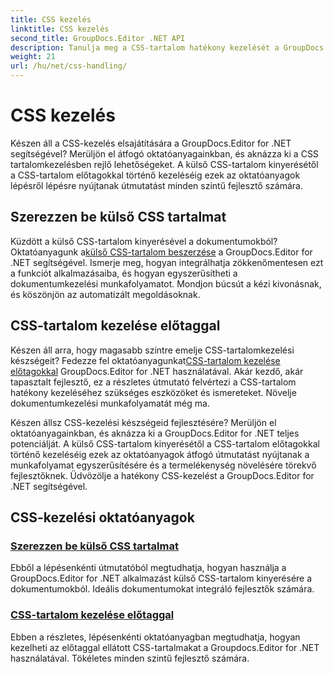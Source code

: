```yaml
---
title: CSS kezelés
linktitle: CSS kezelés
second_title: GroupDocs.Editor .NET API
description: Tanulja meg a CSS-tartalom hatékony kezelését a GroupDocs.Editor for .NET segítségével. Csomagolja ki a külső CSS-tartalmat, és könnyedén kezelje a CSS-tartalmat előtagokkal.
weight: 21
url: /hu/net/css-handling/
---
```


# CSS kezelés


Készen áll a CSS-kezelés elsajátítására a GroupDocs.Editor for .NET segítségével? Merüljön el átfogó oktatóanyagainkban, és aknázza ki a CSS tartalomkezelésben rejlő lehetőségeket. A külső CSS-tartalom kinyerésétől a CSS-tartalom előtagokkal történő kezeléséig ezek az oktatóanyagok lépésről lépésre nyújtanak útmutatást minden szintű fejlesztő számára.

## Szerezzen be külső CSS tartalmat

 Küzdött a külső CSS-tartalom kinyerésével a dokumentumokból? Oktatóanyagunk a[külső CSS-tartalom beszerzése](./get-external-css-content/) a GroupDocs.Editor for .NET segítségével. Ismerje meg, hogyan integrálhatja zökkenőmentesen ezt a funkciót alkalmazásaiba, és hogyan egyszerűsítheti a dokumentumkezelési munkafolyamatot. Mondjon búcsút a kézi kivonásnak, és köszönjön az automatizált megoldásoknak.

## CSS-tartalom kezelése előtaggal

 Készen áll arra, hogy magasabb szintre emelje CSS-tartalomkezelési készségeit? Fedezze fel oktatóanyagunkat[CSS-tartalom kezelése előtagokkal](./handle-css-content-with-prefix/) GroupDocs.Editor for .NET használatával. Akár kezdő, akár tapasztalt fejlesztő, ez a részletes útmutató felvértezi a CSS-tartalom hatékony kezeléséhez szükséges eszközöket és ismereteket. Növelje dokumentumkezelési munkafolyamatát még ma.

Készen állsz CSS-kezelési készségeid fejlesztésére? Merüljön el oktatóanyagainkban, és aknázza ki a GroupDocs.Editor for .NET teljes potenciálját. A külső CSS-tartalom kinyerésétől a CSS-tartalom előtagokkal történő kezeléséig ezek az oktatóanyagok átfogó útmutatást nyújtanak a munkafolyamat egyszerűsítésére és a termelékenység növelésére törekvő fejlesztőknek. Üdvözölje a hatékony CSS-kezelést a GroupDocs.Editor for .NET segítségével. 
## CSS-kezelési oktatóanyagok
### [Szerezzen be külső CSS tartalmat](./get-external-css-content/)
Ebből a lépésenkénti útmutatóból megtudhatja, hogyan használja a GroupDocs.Editor for .NET alkalmazást külső CSS-tartalom kinyerésére a dokumentumokból. Ideális dokumentumokat integráló fejlesztők számára.
### [CSS-tartalom kezelése előtaggal](./handle-css-content-with-prefix/)
Ebben a részletes, lépésenkénti oktatóanyagban megtudhatja, hogyan kezelheti az előtaggal ellátott CSS-tartalmakat a Groupdocs.Editor for .NET használatával. Tökéletes minden szintű fejlesztő számára.